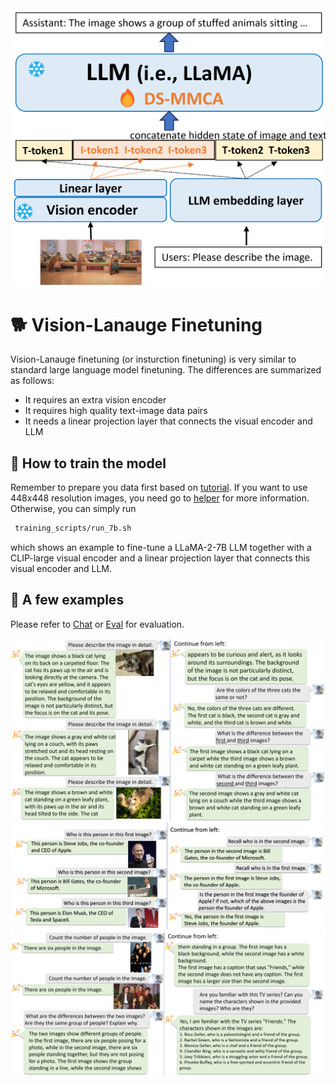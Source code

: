 <div align="center">

<img src="../assets/model.png" width="900"/>

</div>

# 🐕 Vision-Lanauge Finetuning
Vision-Lanauge finetuning (or insturction finetuning) is very similar to standard large language model finetuning. The differences are summarized as follows:
* It requires an extra vision encoder
* It requires high quality text-image data pairs
* It needs a linear projection layer that connects the visual encoder and LLM


## 🏃 How to train the model
Remember to prepare you data first based on [tutorial](../README.md). If you want to use 448x448 resolution images, you need go to [helper](../helper) for more information. Otherwise, you can simply run
```bash
 training_scripts/run_7b.sh
 ```

which shows an example to fine-tune a LLaMA-2-7B LLM together with a CLIP-large visual encoder and a linear projection layer that connects this visual encoder and LLM.


## 👀 A few examples
Please refer to [Chat](../chat/README.md) or [Eval](../eval/README.md) for evaluation. 

<div align="center">
<img src="../assets/banner.png" alt="Cats"/>
</div>

<div align="center">
<img src="../assets/ceos.png" alt="CEOs"/>
</div>

<div align="center">
<img src="../assets/friends.png" alt="Friends"/>
</div>